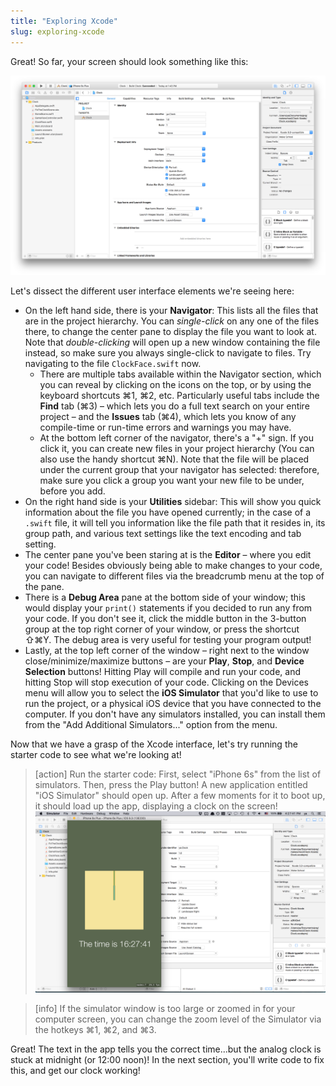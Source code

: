 ```yaml
---
title: "Exploring Xcode"
slug: exploring-xcode
---
```


Great! So far, your screen should look something like this:

![The Xcode window](./assets/xcode-window.png)

Let's dissect the different user interface elements we're seeing here:

- On the left hand side, there is your __Navigator__: This lists all the files that are in the project hierarchy. You can _single-click_ on any one of the files there, to change the center pane to display the file you want to look at. Note that _double-clicking_ will open up a new window containing the file instead, so make sure you always single-click to navigate to files. Try navigating to the file `ClockFace.swift` now.
  - There are multiple tabs available within the Navigator section, which you can reveal by clicking on the icons on the top, or by using the keyboard shortcuts ⌘1, ⌘2, etc. Particularly useful tabs include the __Find__ tab (⌘3) – which lets you do a full text search on your entire project – and the __Issues__ tab (⌘4), which lets you know of any compile-time or run-time errors and warnings you may have.
  - At the bottom left corner of the navigator, there's a "+" sign. If you click it, you can create new files in your project hierarchy (You can also use the handy shortcut ⌘N). Note that the file will be placed under the current group that your navigator has selected: therefore, make sure you click a group you want your new file to be under, before you add.
- On the right hand side is your __Utilities__ sidebar: This will show you quick information about the file you have opened currently; in the case of a `.swift` file, it will tell you information like the file path that it resides in, its group path, and various text settings like the text encoding and tab setting.
- The center pane you've been staring at is the __Editor__ – where you edit your code! Besides obviously being able to make changes to your code, you can navigate to different files via the breadcrumb menu at the top of the pane.
- There is a __Debug Area__ pane at the bottom side of your window; this would display your `print()` statements if you decided to run any from your code. If you don't see it, click the middle button in the 3-button group at the top right corner of your window, or press the shortcut ⇧⌘Y. The debug area is very useful for testing your program output!
- Lastly, at the top left corner of the window – right next to the window close/minimize/maximize buttons – are your __Play__, __Stop__, and __Device Selection__ buttons! Hitting Play will compile and run your code, and hitting Stop will stop execution of your code. Clicking on the Devices menu will allow you to select the __iOS Simulator__ that you'd like to use to run the project, or a physical iOS device that you have connected to the computer. If you don't have any simulators installed, you can install them from the "Add Additional Simulators..." option from the menu.

Now that we have a grasp of the Xcode interface, let's try running the starter code to see what we're looking at!

> [action]
> Run the starter code: First, select "iPhone 6s" from the list of simulators. Then, press the Play button!
> A new application entitled "iOS Simulator" should open up. After a few moments for it to boot up, it should load up the app, displaying a clock on the screen!
> ![A screenshot with the clock project running.](./assets/clock-demo.png)

<!--  -->

> [info]
> If the simulator window is too large or zoomed in for your computer screen, you can change the zoom level of the Simulator via the hotkeys ⌘1, ⌘2, and ⌘3.

Great! The text in the app tells you the correct time...but the analog clock is stuck at midnight (or 12:00 noon)! In the next section, you'll write code to fix this, and get our clock working!
